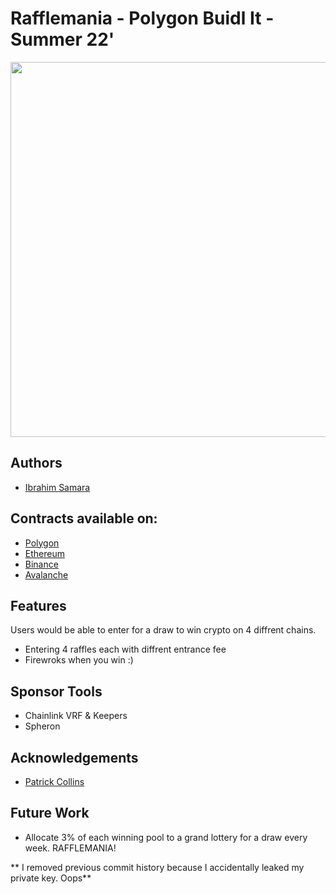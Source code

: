 # Rafflemania - Polygon Buidl It - Summer 22'

<img src="https://github.com/Pack-Way/Raffle-mania/blob/main/public/RaffleMania.png" width="600">

## Authors
- [Ibrahim Samara](https://github.com/IbrahimSam96)

## Contracts available on:
-  [Polygon](https://mumbai.polygonscan.com/address/0xd9C2E248e337724b7BF59a8fAE5Cd227AEda2D07)
-  [Ethereum](https://goerli.etherscan.io/address/0x27f6A119986a5b6Dc4C835a278D23E4F5e87A021)
-  [Binance](https://testnet.bscscan.com/address/0xF0Fc1203988C36c65e17d22e1145E515BcE0088C) 
-  [Avalanche](https://testnet.snowtrace.io/address/0x23B1fdA3F4545A2746d5cEB2d6A9BCEf359d51d2)

## Features

Users would be able to enter for a draw to win crypto on 4 diffrent chains.

- Entering 4 raffles each with diffrent entrance fee 
- Firewroks when you win :)

## Sponsor Tools

- Chainlink VRF & Keepers
- Spheron


## Acknowledgements

- [Patrick Collins](https://github.com/PatrickAlphaC)

## Future Work

- Allocate 3% of each winning pool to a grand lottery for a draw every week. RAFFLEMANIA!

** I removed previous commit history because I accidentally leaked my private key. Oops**
